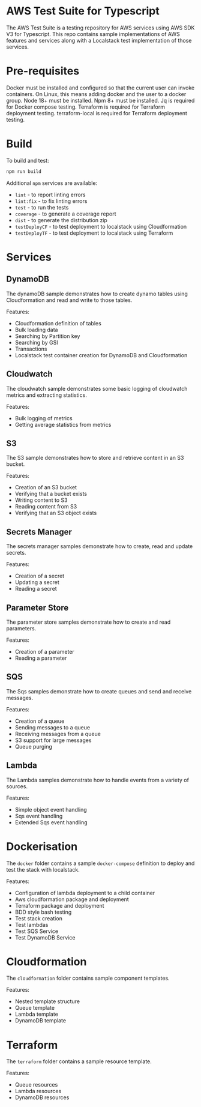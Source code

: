 # AWS Test Suite for Typescript

The AWS Test Suite is a testing repository for AWS services using AWS SDK V3 for Typescript.
This repo contains sample implementations of AWS features and services along with a Localstack test implementation of those services.

# Pre-requisites

Docker must be installed and configured so that the current user can invoke containers. On Linux, this means adding docker and the user to a docker group.
Node 18+ must be installed.
Npm 8+ must be installed.
Jq is required for Docker compose testing.
Terraform is required for Terraform deployment testing.
terraform-local is required for Terraform deployment testing.

# Build
To build and test:
```bash
npm run build
```

Additional `npm` services are available:
* `lint` - to report linting errors
* `lint:fix` - to fix linting errors
* `test` - to run the tests
* `coverage` - to generate a coverage report
* `dist` - to generate the distribution zip
* `testDeployCF` - to test deployment to localstack using Cloudformation
* `testDeployTF` - to test deployment to localstack using Terraform

# Services
## DynamoDB
The dynamoDB sample demonstrates how to create dynamo tables using Cloudformation and read and write to those tables.

Features:
* Cloudformation definition of tables
* Bulk loading data
* Searching by Partition key
* Searching by GSI
* Transactions
* Localstack test container creation for DynamoDB and Cloudformation

## Cloudwatch
The cloudwatch sample demonstrates some basic logging of cloudwatch metrics and extracting statistics.

Features:
* Bulk logging of metrics
* Getting average statistics from metrics

## S3
The S3 sample demonstrates how to store and retrieve content in an S3 bucket.

Features:
* Creation of an S3 bucket
* Verifying that a bucket exists
* Writing content to S3
* Reading content from S3
* Verifying that an S3 object exists

## Secrets Manager
The secrets manager samples demonstrate how to create, read and update secrets.

Features:
* Creation of a secret
* Updating a secret
* Reading a secret

## Parameter Store
The parameter store samples demonstrate how to create and read parameters.

Features:
* Creation of a parameter
* Reading a parameter

## SQS
The Sqs samples demonstrate how to create queues and send and receive messages.

Features:
* Creation of a queue
* Sending messages to a queue
* Receiving messages from a queue
* S3 support for large messages
* Queue purging

## Lambda
The Lambda samples demonstrate how to handle events from a variety of sources.

Features:
* Simple object event handling
* Sqs event handling
* Extended Sqs event handling

# Dockerisation
The `docker` folder contains a sample `docker-compose` definition to deploy and test the stack with localstack.

Features:
* Configuration of lambda deployment to a child container
* Aws cloudformation package and deployment
* Terraform package and deployment
* BDD style bash testing
* Test stack creation
* Test lambdas
* Test SQS Service
* Test DynamoDB Service

# Cloudformation
The `cloudformation` folder contains sample component templates.

Features:
* Nested template structure
* Queue template
* Lambda template 
* DynamoDB template

# Terraform
The `terraform` folder contains a sample resource template.

Features:
* Queue resources
* Lambda resources
* DynamoDB resources
